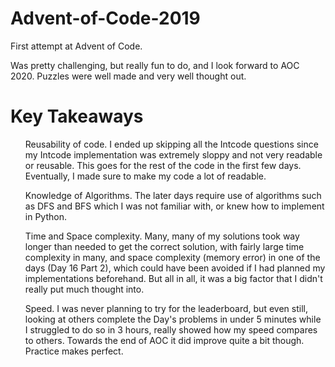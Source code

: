 # Advent-of-Code-2019
First attempt at Advent of Code.

Was pretty challenging, but really fun to do, and I look forward to AOC 2020. Puzzles were well made and very well thought out. 

<h1>Key Takeaways</h1>
<ul>Reusability of code. I ended up skipping all the Intcode questions since my Intcode implementation was extremely sloppy and not very readable or reusable. This goes for the rest of the code in the first few days. Eventually, I made sure to make my code a lot of readable.</ul>
<ul>Knowledge of Algorithms. The later days require use of algorithms such as DFS and BFS which I was not familiar with, or knew how to implement in Python.</ul>
<ul>Time and Space complexity. Many, many of my solutions took way longer than needed to get the correct solution, with fairly large time complexity in many, and space complexity (memory error) in one of the days (Day 16 Part 2), which could have been avoided if I had planned my implementations beforehand. But all in all, it was a big factor that I didn't really put much thought into.</ul>
<ul>Speed. I was never planning to try for the leaderboard, but even still, looking at others complete the Day's problems in under 5 minutes while I struggled to do so in 3 hours, really showed how my speed compares to others. Towards the end of AOC it did improve quite a bit though. Practice makes perfect.</ul>
